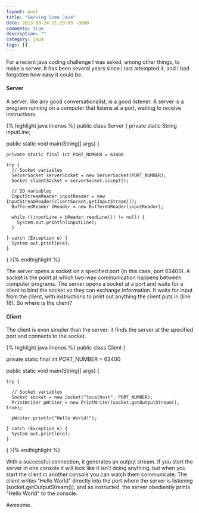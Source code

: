 ```yaml
---
layout: post
title: "Serving Some Java"
date: 2013-08-24 21:29:03 -0800
comments: true
description: ""
category: java
tags: []
---
```


For a recent java coding challenge I was asked, among other things, to make a server. It has been several years since I last attempted it, and I had forgotten how easy it could be.
<!--more-->
#### Server
A server, like any good conversationalist, is a good listener. A server is a program running on a computer that listens at a port, waiting to receive instructions.

{% highlight java linenos %}
public class Server {
  private static String inputLine;

  public static void main(String[] args) {

    private static final int PORT_NUMBER = 63400

    try {
      // Socket variables
      ServerSocket serverSocket = new ServerSocket(PORT_NUMBER);
      Socket clientSocket = serverSocket.accept();

      // IO variables
      InputStreamReader inputReader = new InputStreamReader(clientSocket.getInputStream());
      BufferedReader bReader = new BufferedReader(inputReader);

      while ((inputLine = bReader.readLine()) != null) {
        System.out.println(inputLine);
      }

    } catch (Exception e) {
      System.out.println(e);
    }
  }
}{% endhighlight %}

The server opens a socket on a specified port (in this case, port 63400). A socket is the point at which two-way communication happens between computer programs. The server opens a socket at a port and waits for a client to bind the socket so they can exchange information. It waits for input from the client, with instructions to print out anything the client puts in (line 18). So where is the client?

#### Client
The client is even simpler than the server: it finds the server at the specified port and connects to the socket.

{% highlight java linenos %}
public class Client {

  private static final int PORT_NUMBER = 63400

  public static void main(String[] args) {

    try {

      // Socket variables
      Socket socket = new Socket("localhost", PORT_NUMBER);
      PrintWriter pWriter = new PrintWriter(socket.getOutputStream(), true);

      pWriter.println("Hello World!");

    } catch (Exception e) {
      System.out.println(e);
    }
  }
}{% endhighlight %}

With a successful connection, it generates an output stream. If you start the server in one console it will look like it isn't doing anything, but when you start the client in another console you can watch them communicate. The client writes "Hello World" directly into the port where the server is listening (socket.getOutputStream()), and as instructed, the server obediently prints "Hello World" to the console.

Awesome.